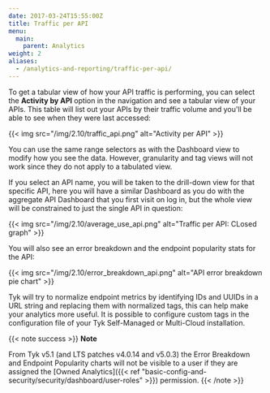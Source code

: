 ```yaml
---
date: 2017-03-24T15:55:00Z
title: Traffic per API
menu:
  main:
    parent: Analytics
weight: 2
aliases:
  - /analytics-and-reporting/traffic-per-api/
---
```


To get a tabular view of how your API traffic is performing, you can select the **Activity by API** option in the navigation and see a tabular view of your APIs. This table will list out your APIs by their traffic volume and you'll be able to see when they were last accessed:

{{< img src="/img/2.10/traffic_api.png" alt="Activity per API" >}}

You can use the same range selectors as with the Dashboard view to modify how you see the data. However, granularity and tag views will not work since they do not apply to a tabulated view.

If you select an API name, you will be taken to the drill-down view for that specific API, here you will have a similar Dashboard as you do with the aggregate API Dashboard that you first visit on log in, but the whole view will be constrained to just the single API in question:

{{< img src="/img/2.10/average_use_api.png" alt="Traffic per API: CLosed graph" >}}

You will also see an error breakdown and the endpoint popularity stats for the API:

{{< img src="/img/2.10/error_breakdown_api.png" alt="API error breakdown pie chart" >}}

Tyk will try to normalize endpoint metrics by identifying IDs and UUIDs in a URL string and replacing them with normalized tags, this can help make your analytics more useful. It is possible to configure custom tags in the configuration file of your Tyk Self-Managed or Multi-Cloud installation.

{{< note success >}}
**Note**

From Tyk v5.1 (and LTS patches v4.0.14 and v5.0.3) the Error Breakdown and Endpoint Popularity charts will not be visible to a user if they are assigned the [Owned Analytics]({{< ref "basic-config-and-security/security/dashboard/user-roles" >}}) permission.
{{< /note >}}

